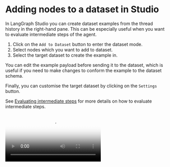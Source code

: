 # Adding nodes to a dataset in Studio

In LangGraph Studio you can create dataset examples from the thread history in the right-hand pane. This can be especially useful when you want to evaluate intermediate steps of the agent.

1. Click on the `Add to Dataset` button to enter the dataset mode.
1. Select nodes which you want to add to dataset.
1. Select the target dataset to create the example in.

You can edit the example payload before sending it to the dataset, which is useful if you need to make changes to conform the example to the dataset schema.

Finally, you can customise the target dataset by clicking on the `Settings` button.

See [Evaluating intermediate steps](https://docs.smith.langchain.com/evaluation/how_to_guides/langgraph#evaluating-intermediate-steps) for more details on how to evaluate intermediate steps.

<video controls allowfullscreen="true" poster="../img/studio_datasets.jpg">
    <source src="../img/studio_datasets.mp4" type="video/mp4">
</video>
